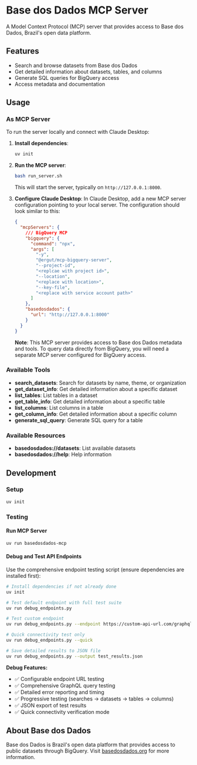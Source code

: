# Base dos Dados MCP Server

A Model Context Protocol (MCP) server that provides access to Base dos Dados, Brazil's open data platform.

## Features

- Search and browse datasets from Base dos Dados
- Get detailed information about datasets, tables, and columns
- Generate SQL queries for BigQuery access
- Access metadata and documentation

## Usage

### As MCP Server

To run the server locally and connect with Claude Desktop:

1.  **Install dependencies**:
    ```bash
    uv init
    ```
2.  **Run the MCP server**:
    ```bash
    bash run_server.sh
    ```
    This will start the server, typically on `http://127.0.0.1:8000`.

3.  **Configure Claude Desktop**:
    In Claude Desktop, add a new MCP server configuration pointing to your local server. The configuration should look similar to this:

    ```json
    {
      "mcpServers": {
        /// BigQuery MCP
        "bigquery": {
          "command": "npx",
          "args": [
            "-y",
            "@ergut/mcp-bigquery-server",
            "--project-id",
            "<replcae with project id>",
            "--location",
            "<replace with location>",
            "--key-file",
            "<replace with service account path>"
          ]
        },
        "basedosdados": {
          "url": "http://127.0.0.1:8000"
        }
      }
    }
    ```
    **Note**: This MCP server provides access to Base dos Dados metadata and tools. To query data directly from BigQuery, you will need a separate MCP server configured for BigQuery access.



### Available Tools

- **search_datasets**: Search for datasets by name, theme, or organization
- **get_dataset_info**: Get detailed information about a specific dataset
- **list_tables**: List tables in a dataset
- **get_table_info**: Get detailed information about a specific table
- **list_columns**: List columns in a table
- **get_column_info**: Get detailed information about a specific column
- **generate_sql_query**: Generate SQL query for a table

### Available Resources

- **basedosdados://datasets**: List available datasets
- **basedosdados://help**: Help information

## Development

### Setup

```bash
uv init
```

### Testing

#### Run MCP Server
```bash
uv run basedosdados-mcp
```

#### Debug and Test API Endpoints

Use the comprehensive endpoint testing script (ensure dependencies are installed first):

```bash
# Install dependencies if not already done
uv init

# Test default endpoint with full test suite
uv run debug_endpoints.py

# Test custom endpoint
uv run debug_endpoints.py --endpoint https://custom-api-url.com/graphql

# Quick connectivity test only
uv run debug_endpoints.py --quick

# Save detailed results to JSON file
uv run debug_endpoints.py --output test_results.json
```

**Debug Features:**
- ✅ Configurable endpoint URL testing
- ✅ Comprehensive GraphQL query testing
- ✅ Detailed error reporting and timing
- ✅ Progressive testing (searches → datasets → tables → columns)
- ✅ JSON export of test results
- ✅ Quick connectivity verification mode

## About Base dos Dados

Base dos Dados is Brazil's open data platform that provides access to public datasets through BigQuery. Visit [basedosdados.org](https://basedosdados.org) for more information.